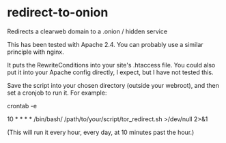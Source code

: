 # redirect-to-onion
Redirects a clearweb domain to a .onion / hidden service

This has been tested with Apache 2.4. You can probably use a similar principle with nginx.

It puts the RewriteConditions into your site's .htaccess file. You could also put it into your Apache config directly, I expect, but I have not tested this.

Save the script into your chosen directory (outside your webroot), and then set a cronjob to run it. For example:

crontab -e

10 * * * * /bin/bash/ /path/to/your/script/tor_redirect.sh >/dev/null 2>&1

(This will run it every hour, every day, at 10 minutes past the hour.)
